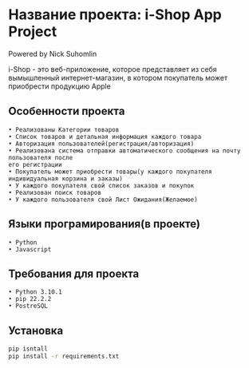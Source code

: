 # Название проекта: i-Shop App Project
Powered by Nick Suhomlin

i-Shop - это веб-приложение, которое представляет из себя вымышленный интернет-магазин, в котором покупатель может
приобрести продукцию Apple

## Особенности проекта

    • Реализованы Категории товаров
    • Список товаров и детальная информация каждого товара
    • Авторизация пользователей(регистрация/авторизация)
    • Реализована система отправки автоматического сообщения на почту пользователя после
    его регистрации
    • Покупатель может приобрести товары(у каждого покупателя индивидуальная корзина и заказы)
    • У каждого покупателя свой список заказов и покупок
    • Реализован поиск товаров 
    • У каждого пользователя свой Лист Ожидания(Желаемое)




## Языки програмирования(в проекте)

    • Python 
    • Javascript




## Требования для проекта
    • Python 3.10.1
    • pip 22.2.2 
    • PostreSQL
    


## Установка


```bash
pip isntall
pip install -r requirements.txt
```

